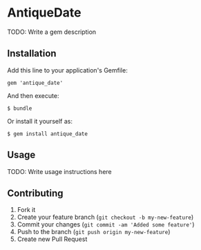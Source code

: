 # AntiqueDate

TODO: Write a gem description

## Installation

Add this line to your application's Gemfile:

    gem 'antique_date'

And then execute:

    $ bundle

Or install it yourself as:

    $ gem install antique_date

## Usage

TODO: Write usage instructions here

## Contributing

1. Fork it
2. Create your feature branch (`git checkout -b my-new-feature`)
3. Commit your changes (`git commit -am 'Added some feature'`)
4. Push to the branch (`git push origin my-new-feature`)
5. Create new Pull Request
